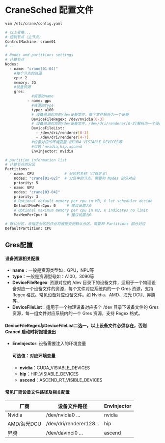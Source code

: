 # CraneSched 配置文件 # 
~~~bash
vim /etc/crane/config.yaml

# 以上省略...
# 控制节点（主节点）
ControlMachine: crane01
# ...

# Nodes and partitions settings
# 计算节点
Nodes:
  - name: "crane[01-04]"
    #每个节点的资源
    cpu: 2
    memory: 2G
    #设备资源
    gres:
            #资源的name
          - name: gpu
            #资源的type
            type: a100
            # 设备资源对应的/dev设备文件，每个文件解析为一个设备
            DeviceFileRegex: /dev/nvidia[0-3]
            # 设备资源对应的/dev设备文件，/dev/dri/renderer[0-3]解析为一个设备
            DeviceFileList:
              - /dev/dri/renderer[0-3]
              - /dev/dri/renderer[4-7]
            #设备对应的环境变量 如CUDA_VISIABLE_DEVICES等
            #可选：nvidia,hip,ascend
            EnvInjector: nvidia

# partition information list
# 计算节点的分区
Partitions:
  - name: CPU              # 分区的名称（可自定义）
    nodes: "crane[01-02]"  # 分区中的节点，需要和 Nodes 部分对应
    priority: 5
  - name: GPU
    nodes: "crane[03-04]"
    priority: 3
    # Optional default memory per cpu in MB, 0 let scheduler decide
    DefaultMemPerCpu: 0     # 建议设置为0
    # Optional maximum memory per cpu in MB, 0 indicates no limit
    MaxMemPerCpu: 0         # 建议设置为0

# 默认分区，未指定分区的作业将被提交到默认分区，需要和 Partitions 部分对应
DefaultPartition: CPU
~~~

## Gres配置 ##
#### 设备资源相关配置 ####
- **name**：一般是资源类型如：GPU，NPU等
- **type**：一般是资源型号如：A100，3090等
- **DeviceFileRegex**: 资源对应的 /dev 目录下的设备文件，适用于一个物理设备对应一个设备文件的资源，每个文件对应系统内的一个 Gres 资源，支持 Regex 格式。常见设备对应设备文件。如 Nvidia、AMD、海光 DCU、昇腾等。
- **DeviceFileList**：适用于一个物理设备对应多个 /dev 目录下设备文件的 Gres 资源，每一组文件对应系统内的一个 Gres 资源，支持 Regex 格式。
#### DeviceFileRegex与DeviceFileList二选一，以上设备文件必须存在，否则 Craned 启动时将报错退出 ####
- **EnvInjector**: 设备需要注入的环境变量
  #### 可选值：对应环境变量 ####
  - **nvidia**：CUDA_VISIABLE_DEVICES
  - **hip**：HIP_VISIABLE_DEVICES
  - **ascend**：ASCEND_RT_VISIBLE_DEVICES
####          常见厂商设备文件路径及相关配置 ####
| 厂商         | 设备文件路径               | EnvInjector   |
|--------------|--------------------------|----------------|
| Nvidia       | /dev/nvidia0 ...         | nvidia         |
| AMD/海光DCU  | /dev/dri/renderer128...   | hip           |
| 昇腾         | /dev/davinci0 ...         | ascend        |